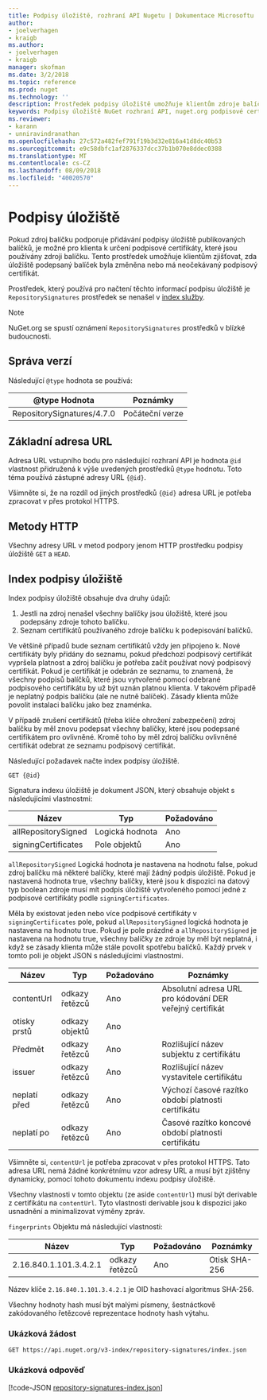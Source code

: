 ```yaml
---
title: Podpisy úložiště, rozhraní API Nugetu | Dokumentace Microsoftu
author:
- joelverhagen
- kraigb
ms.author:
- joelverhagen
- kraigb
manager: skofman
ms.date: 3/2/2018
ms.topic: reference
ms.prod: nuget
ms.technology: ''
description: Prostředek podpisy úložiště umožňuje klientům zdroje balíčků oznamujeme jejich úložiště podpis funkce.
keywords: Podpisy úložiště NuGet rozhraní API, nuget.org podpisové certifikáty, podepisování balíčků nuget.org
ms.reviewer:
- karann
- unniravindranathan
ms.openlocfilehash: 27c572a482fef791f19b3d32e816a41d8dc40b53
ms.sourcegitcommit: e9c58dbfc1af2876337dcc37b1b070e8ddec0388
ms.translationtype: MT
ms.contentlocale: cs-CZ
ms.lasthandoff: 08/09/2018
ms.locfileid: "40020570"
---
```

# <a name="repository-signatures"></a>Podpisy úložiště

Pokud zdroj balíčku podporuje přidávání podpisy úložiště publikovaných balíčků, je možné pro klienta k určení podpisové certifikáty, které jsou používány zdroji balíčku. Tento prostředek umožňuje klientům zjišťovat, zda úložiště podepsaný balíček byla změněna nebo má neočekávaný podpisový certifikát.

Prostředek, který používá pro načtení těchto informací podpisu úložiště je `RepositorySignatures` prostředek se nenašel v [index služby](service-index.md).

> [!Note]
> NuGet.org se spustí oznámení `RepositorySignatures` prostředků v blízké budoucnosti.

## <a name="versioning"></a>Správa verzí

Následující `@type` hodnota se používá:

@type Hodnota                | Poznámky
-------------------------- | -----
RepositorySignatures/4.7.0 | Počáteční verze

## <a name="base-url"></a>Základní adresa URL

Adresa URL vstupního bodu pro následující rozhraní API je hodnota `@id` vlastnost přidružená k výše uvedených prostředků `@type` hodnotu. Toto téma používá zástupné adresy URL `{@id}`.

Všimněte si, že na rozdíl od jiných prostředků `{@id}` adresa URL je potřeba zpracovat v přes protokol HTTPS.

## <a name="http-methods"></a>Metody HTTP

Všechny adresy URL v metod podpory jenom HTTP prostředku podpisy úložiště `GET` a `HEAD`.

## <a name="repository-signatures-index"></a>Index podpisy úložiště

Index podpisy úložiště obsahuje dva druhy údajů:

1. Jestli na zdroj nenašel všechny balíčky jsou úložiště, které jsou podepsány zdroje tohoto balíčku.
1. Seznam certifikátů používaného zdroje balíčku k podepisování balíčků.

Ve většině případů bude seznam certifikátů vždy jen připojeno k. Nové certifikáty byly přidány do seznamu, pokud předchozí podpisový certifikát vypršela platnost a zdroj balíčku je potřeba začít používat nový podpisový certifikát. Pokud je certifikát je odebrán ze seznamu, to znamená, že všechny podpisů balíčků, které jsou vytvořené pomocí odebrané podpisového certifikátu by už být uznán platnou klienta. V takovém případě je neplatný podpis balíčku (ale ne nutně balíček). Zásady klienta může povolit instalaci balíčku jako bez znaménka.

V případě zrušení certifikátů (třeba klíče ohrožení zabezpečení) zdroj balíčku by měl znovu podepsat všechny balíčky, které jsou podepsané certifikátem pro ovlivněné. Kromě toho by měl zdroj balíčku ovlivněné certifikát odebrat ze seznamu podpisový certifikát.

Následující požadavek načte index podpisy úložiště.

    GET {@id}

Signatura indexu úložiště je dokument JSON, který obsahuje objekt s následujícími vlastnostmi:

Název                | Typ             | Požadováno
------------------- | ---------------- | --------
allRepositorySigned | Logická hodnota          | Ano
signingCertificates | Pole objektů | Ano

`allRepositorySigned` Logická hodnota je nastavena na hodnotu false, pokud zdroj balíčku má některé balíčky, které mají žádný podpis úložiště. Pokud je nastavená hodnota true, všechny balíčky, které jsou k dispozici na datový typ boolean zdroje musí mít podpis úložiště vytvořeného pomocí jedné z podpisové certifikáty podle `signingCertificates`.

Měla by existovat jeden nebo více podpisové certifikáty v `signingCertificates` pole, pokud `allRepositorySigned` logická hodnota je nastavena na hodnotu true. Pokud je pole prázdné a `allRepositorySigned` je nastavena na hodnotu true, všechny balíčky ze zdroje by měl být neplatná, i když se zásady klienta může stále povolit spotřebu balíčků. Každý prvek v tomto poli je objekt JSON s následujícími vlastnostmi.

Název         | Typ   | Požadováno | Poznámky
------------ | ------ | -------- | -----
contentUrl   | odkazy řetězců | Ano      | Absolutní adresa URL pro kódování DER veřejný certifikát
otisky prstů | odkazy objektů | Ano      |
Předmět      | odkazy řetězců | Ano      | Rozlišující název subjektu z certifikátu
issuer       | odkazy řetězců | Ano      | Rozlišující název vystavitele certifikátu
neplatí před    | odkazy řetězců | Ano      | Výchozí časové razítko období platnosti certifikátu
neplatí po     | odkazy řetězců | Ano      | Časové razítko koncové období platnosti certifikátu

Všimněte si, `contentUrl` je potřeba zpracovat v přes protokol HTTPS. Tato adresa URL nemá žádné konkrétnímu vzor adresy URL a musí být zjištěny dynamicky, pomocí tohoto dokumentu indexu podpisy úložiště. 

Všechny vlastnosti v tomto objektu (ze aside `contentUrl`) musí být derivable z certifikátu na `contentUrl`.
Tyto vlastnosti derivable jsou k dispozici jako usnadnění a minimalizovat výměny zpráv.

`fingerprints` Objektu má následující vlastnosti:

Název                   | Typ   | Požadováno | Poznámky
---------------------- | ------ | -------- | -----
2.16.840.1.101.3.4.2.1 | odkazy řetězců | Ano      | Otisk SHA-256

Název klíče `2.16.840.1.101.3.4.2.1` je OID hashovací algoritmus SHA-256.

Všechny hodnoty hash musí být malými písmeny, šestnáctkově zakódovaného řetězcové reprezentace hodnoty hash výtahu.

### <a name="sample-request"></a>Ukázková žádost

    GET https://api.nuget.org/v3-index/repository-signatures/index.json

### <a name="sample-response"></a>Ukázková odpověď

[!code-JSON [repository-signatures-index.json](./_data/repository-signatures-index.json)]
